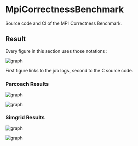 # MpiCorrectnessBenchmark

Source code and CI of the MPI Correctness Benchmark.

## Result
  
Every figure in this section uses those notations :

![graph](https://gitlab.com/Mwapl/benchmarking-mpi/-/raw/master/Data/caption.svg)
  
First figure links to the job logs, second to the C source code.

### Parcoach Results
 
![graph](https://gitlab.com/Mwapl/benchmarking-mpi/-/jobs/1039864676/artifacts/raw/Data/parcoach_result_LOG.svg)

![graph](https://gitlab.com/Mwapl/benchmarking-mpi/-/jobs/1039864676/artifacts/raw/Data/parcoach_result_SRC.svg)

### Simgrid Results

![graph](https://gitlab.com/Mwapl/benchmarking-mpi/-/jobs/1039864671/artifacts/raw/Data/simgrid_result_LOG.svg)

![graph](https://gitlab.com/Mwapl/benchmarking-mpi/-/jobs/1039864671/artifacts/raw/Data/simgrid_result_SRC.svg)

